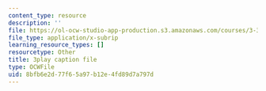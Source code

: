 ```yaml
---
content_type: resource
description: ''
file: https://ol-ocw-studio-app-production.s3.amazonaws.com/courses/3-320-atomistic-computer-modeling-of-materials-sma-5107-spring-2005/8bfb6e2d77f65a97b12e4fd89d7a797d_egK3Cih11J4.vtt
file_type: application/x-subrip
learning_resource_types: []
resourcetype: Other
title: 3play caption file
type: OCWFile
uid: 8bfb6e2d-77f6-5a97-b12e-4fd89d7a797d
---
```

